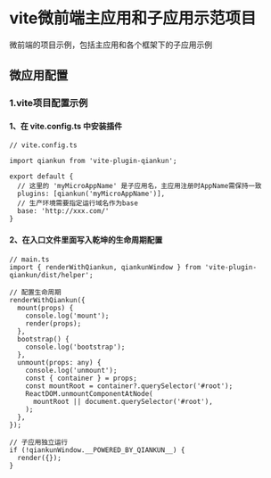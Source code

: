# vite微前端主应用和子应用示范项目
微前端的项目示例，包括主应用和各个框架下的子应用示例

## 微应用配置
### 1.vite项目配置示例
#### 1、在 vite.config.ts 中安装插件
```
// vite.config.ts

import qiankun from 'vite-plugin-qiankun';

export default {
  // 这里的 'myMicroAppName' 是子应用名，主应用注册时AppName需保持一致
  plugins: [qiankun('myMicroAppName')],
  // 生产环境需要指定运行域名作为base
  base: 'http://xxx.com/'
}
```

#### 2、在入口文件里面写入乾坤的生命周期配置
```
// main.ts
import { renderWithQiankun, qiankunWindow } from 'vite-plugin-qiankun/dist/helper';

// 配置生命周期
renderWithQiankun({
  mount(props) {
    console.log('mount');
    render(props);
  },
  bootstrap() {
    console.log('bootstrap');
  },
  unmount(props: any) {
    console.log('unmount');
    const { container } = props;
    const mountRoot = container?.querySelector('#root');
    ReactDOM.unmountComponentAtNode(
      mountRoot || document.querySelector('#root'),
    );
  },
});

// 子应用独立运行
if (!qiankunWindow.__POWERED_BY_QIANKUN__) {
  render({});
}
```